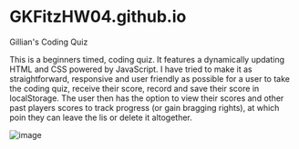 # GKFitzHW04.github.io

Gillian's Coding Quiz


This is a beginners timed, coding quiz. 
It features a dynamically updating HTML and CSS powered by JavaScript. I have tried to make it as straightforward, responsive and user friendly as possible for a user to take the coding quiz, receive their score, record and save their score in localStorage. The user then has the option to view their scores and other past players scores to track progress (or gain bragging rights), at which poin they can leave the lis or delete it altogether.




![image](https://user-images.githubusercontent.com/73301331/112689430-aadbee00-8e50-11eb-93b1-fe746e9327c8.png)
